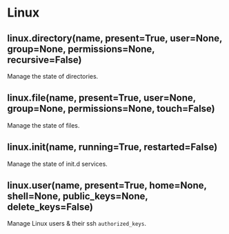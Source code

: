 # Linux


## linux.directory(name, present=True, user=None, group=None, permissions=None, recursive=False)

Manage the state of directories.


## linux.file(name, present=True, user=None, group=None, permissions=None, touch=False)

Manage the state of files.


## linux.init(name, running=True, restarted=False)

Manage the state of init.d services.


## linux.user(name, present=True, home=None, shell=None, public_keys=None, delete_keys=False)

Manage Linux users & their ssh `authorized_keys`.

